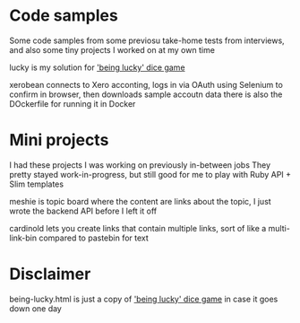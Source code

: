# Code samples
Some code samples from some previosu take-home tests from interviews, and also some tiny projects I worked on at my own time

lucky is my solution for ['being lucky' dice game](https://public.3.basecamp.com/p/FgGUHXdbKi2f4vJ5m1qgM8Xr)

xerobean connects to Xero acconting, logs in via OAuth using Selenium to confirm in browser, then downloads sample accoutn data
there is also the DOckerfile for running it in Docker


# Mini projects

I had these projects I was working on previously in-between jobs
They pretty stayed work-in-progress, but still good for me to play with Ruby API + Slim templates

meshie is topic board where the content are links about the topic, I just wrote the backend API before I left it off

cardinold lets you create links that contain multiple links, sort of like a multi-link-bin compared to pastebin for text



# Disclaimer
being-lucky.html is just a copy of ['being lucky' dice game](https://public.3.basecamp.com/p/FgGUHXdbKi2f4vJ5m1qgM8Xr) in case it goes down one day
